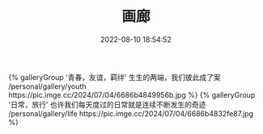 ﻿---
title: 画廊
date: 2022-08-10 18:54:52
comments: false
aside: false
---
<div class="gallery-group-main">
{% galleryGroup '青春，友谊，羁绊' 生生的两端，我们彼此成了案 /personal/gallery/youth https://pic.imge.cc/2024/07/04/6686b4849956b.jpg %}
{% galleryGroup '日常，旅行' 也许我们每天度过的日常就是连续不断发生的奇迹 /personal/gallery/life https://pic.imge.cc/2024/07/04/6686b4832fe87.jpg %}
</div>
